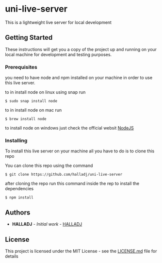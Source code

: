 # uni-live-server

This is a lightweight live server for local development

## Getting Started

These instructions will get you a copy of the project up and running on your local machine for development and testing purposes.

### Prerequisites

you need to have node and npm installed on your machine in order to use this live server.

to in install node on linux using snap run
```
$ sudo snap install node 
```

to in install node on mac run
```
$ brew install node
```
to install node on windows just check the official websit
[NodeJS](https://nodejs.org/en/download/)


### Installing

To install this live server on your machine all you have to do is to clone this repo

You can clone this repo using the command

```
$ git clone https://github.com/halladj/uni-live-server
```

after cloning the repo run this command inside the rep to install the dependencies

```
$ npm install
```

## Authors

* **HALLADJ** - *Initial work* - [HALLADJ](https://github.com/halladj)


## License

This project is licensed under the MIT License - see the [LICENSE.md](LICENSE.md) file for details

